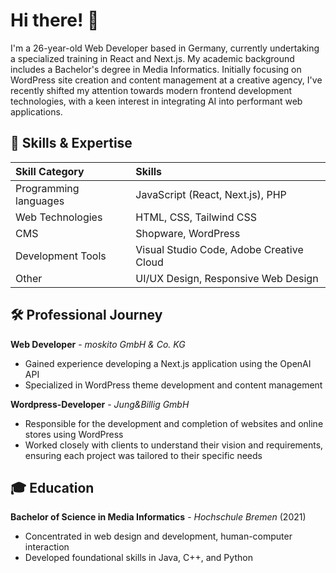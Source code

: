 # Hi there! 👋

I'm a 26-year-old Web Developer based in Germany, currently undertaking a specialized training in React and Next.js. My academic background includes a Bachelor's degree in Media Informatics. Initially focusing on WordPress site creation and content management at a creative agency, I've recently shifted my attention towards modern frontend development technologies, with a keen interest in integrating AI into performant web applications.

## 🚀 Skills & Expertise

| Skill Category        | Skills                                                                    |
|:----------------------|:--------------------------------------------------------------------------|
| Programming languages | JavaScript (React, Next.js), PHP                                          |
| Web Technologies      | HTML, CSS, Tailwind CSS                                                   |
| CMS                   | Shopware, WordPress                                                       |
| Development Tools     | Visual Studio Code, Adobe Creative Cloud                                  |
| Other                 | UI/UX Design, Responsive Web Design                                       |

## 🛠️ Professional Journey

**Web Developer** - _moskito GmbH & Co. KG_
- Gained experience developing a Next.js application using the OpenAI API
- Specialized in WordPress theme development and content management

**Wordpress-Developer** - _Jung&Billig GmbH_
- Responsible for the development and completion of websites and online stores using WordPress
- Worked closely with clients to understand their vision and requirements, ensuring each project was tailored to their specific needs

## 🎓 Education

**Bachelor of Science in Media Informatics** - _Hochschule Bremen_ (2021)
- Concentrated in web design and development, human-computer interaction
- Developed foundational skills in Java, C++, and Python


